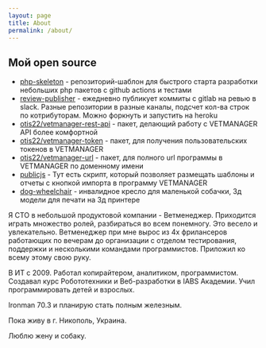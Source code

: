 ```yaml
---
layout: page
title: About
permalink: /about/
---
```


## Мой open source

* [php-skeleton](https://github.com/otis22/php-skeleton) - репозиторий-шаблон для быстрого старта разработки небольших php пакетов с github actions и тестами
* [review-publisher](https://github.com/otis22/review-publisher) - ежедневно публикует коммиты с gitlab на ревью в slack. Разные репозитории в разные каналы, подсчет кол-ва строк по котрибуторам. Можно форкнуть и запустить на heroku
* [otis22/vetmanager-rest-api](https://github.com/otis22/vetmanager-rest-api) - пакет, делающий работу с VETMANAGER API более комфортной
* [otis22/vetmanager-token](https://github.com/otis22/vetmanager-token) - пакет, для получения пользовательских токенов в VETMANAGER
* [otis22/vetmanager-url](https://github.com/otis22/vetmanager-url) - пакет, для полного url программы в VETMANAGER по доменному имени
* [publicjs](https://github.com/otis22/publicjs) - Тут есть скрипт, который позволяет размещать шаблоны и отчеты с кнопкой импорта в программу VETMANAGER
* [dog-wheelchair](https://github.com/otis22/dog-wheelchair) - инвалидное кресло для маленькой собачки, 3д модели для печати на 3д принтере

Я CTO в небольшой продуктовой компании - Ветменеджер. Приходится играть множество ролей, разбираться во всем понемногу. 
Это весело и увлекательно. Ветменеджер при мне вырос из 4х фрилансеров работающих по вечерам до организации с отделом тестирования, 
поддержки и несколькими командами программистов. Приложил ко всему этому свою руку. 

В ИТ с 2009. Работал копирайтером, аналитиком, программистом. Создавал курс Робототехники и Веб-разработки в IABS Академии.
Учил программировать детей и взрослых. 

Ironman 70.3 и планирую стать полным железным. 

Пока живу в г. Никополь, Украина. 

Люблю жену и собаку.
